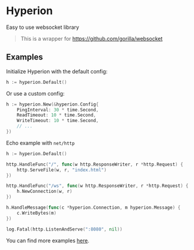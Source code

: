 # Hyperion
Easy to use websocket library

> This is a wrapper for https://github.com/gorilla/websocket

## Examples

Initialize Hyperion with the default config:
```go
h := hyperion.Default()
```

Or use a custom config:
```go
h := hyperion.New(&hyperion.Config{
    PingInterval: 30 * time.Second,
    ReadTimeout: 10 * time.Second,
    WriteTimeout: 10 * time.Second,
    // ...
})
```


Echo example with `net/http`
```go
h := hyperion.Default()

http.HandleFunc("/", func(w http.ResponseWriter, r *http.Request) {
    http.ServeFile(w, r, "index.html")
})

http.HandleFunc("/ws", func(w http.ResponseWriter, r *http.Request) {
    h.NewConnection(w, r)
})

h.HandleMessage(func(c *hyperion.Connection, m hyperion.Message) {
    c.WriteBytes(m)
})

log.Fatal(http.ListenAndServe(":8080", nil))
```


You can find more examples [here](https://github.com/Ju0x/hyperion/examples).
